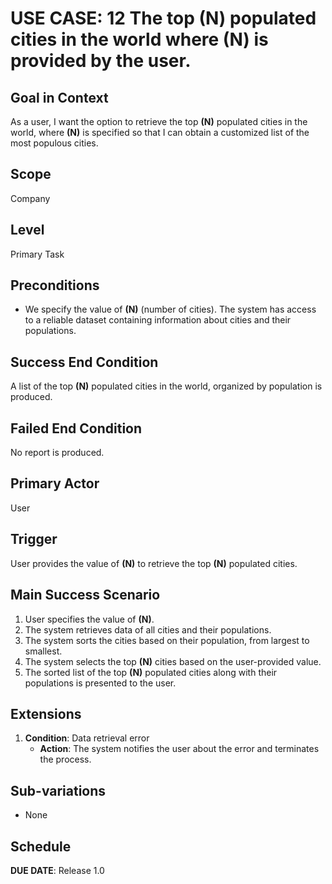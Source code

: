 # USE CASE: 12 The top **(N)** populated cities in the world where **(N)** is provided by the user.

## Goal in Context

As a user, I want the option to retrieve the top **(N)** populated cities in the world, where **(N)** is specified so that I can obtain a customized list of the most populous cities.

## Scope

Company

## Level

Primary Task

## Preconditions

- We specify the value of **(N)** (number of cities). The system has access to a reliable dataset containing information about cities and their populations.

## Success End Condition

A list of the top **(N)** populated cities in the world, organized by population is produced.

## Failed End Condition

No report is produced.

## Primary Actor

User

## Trigger

User provides the value of **(N)** to retrieve the top **(N)** populated cities.

## Main Success Scenario

1. User specifies the value of **(N)**.
2. The system retrieves data of all cities and their populations.
3. The system sorts the cities based on their population, from largest to smallest.
4. The system selects the top **(N)** cities based on the user-provided value.
5. The sorted list of the top **(N)** populated cities along with their populations is presented to the user.

## Extensions

1. **Condition**: Data retrieval error
   - **Action**: The system notifies the user about the error and terminates the process.

## Sub-variations

- None

## Schedule

**DUE DATE**: Release 1.0
